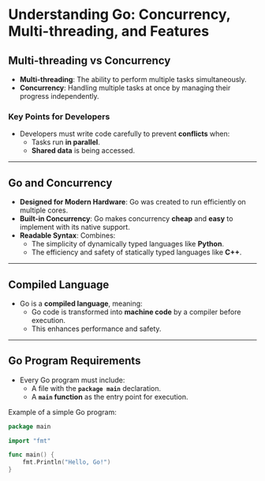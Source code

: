 # Understanding Go: Concurrency, Multi-threading, and Features

## Multi-threading vs Concurrency

- **Multi-threading**: The ability to perform multiple tasks simultaneously.
- **Concurrency**: Handling multiple tasks at once by managing their progress independently.

### Key Points for Developers

- Developers must write code carefully to prevent **conflicts** when:
  - Tasks run **in parallel**.
  - **Shared data** is being accessed.

---

## Go and Concurrency

- **Designed for Modern Hardware**: Go was created to run efficiently on multiple cores.
- **Built-in Concurrency**: Go makes concurrency **cheap** and **easy** to implement with its native support.
- **Readable Syntax**: Combines:
  - The simplicity of dynamically typed languages like **Python**.
  - The efficiency and safety of statically typed languages like **C++**.

---

## Compiled Language

- Go is a **compiled language**, meaning:
  - Go code is transformed into **machine code** by a compiler before execution.
  - This enhances performance and safety.

---

## Go Program Requirements

- Every Go program must include:
  - A file with the **`package main`** declaration.
  - A **`main` function** as the entry point for execution.

Example of a simple Go program:

```go
package main

import "fmt"

func main() {
    fmt.Println("Hello, Go!")
}
```
